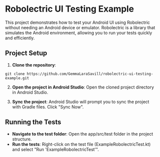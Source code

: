 # Robolectric UI Testing Example

This project demonstrates how to test your Android UI using Robolectric without needing an Android device or emulator. Robolectric is a library that simulates the Android environment, allowing you to run your tests quickly and efficiently.

## Project Setup

1. **Clone the repository**:
```
git clone https://github.com/GemmaLaraSavill/robolectric-ui-testing-example.git
```

2. **Open the project in Android Studio**: Open the cloned project directory in Android Studio.

3. **Sync the project**: Android Studio will prompt you to sync the project with Gradle files. Click "Sync Now".

## Running the Tests

- **Navigate to the test folder**: Open the app/src/test folder in the project structure.
- **Run the tests**: Right-click on the test file (ExampleRobolectricTest.kt) and select "Run 'ExampleRobolectricTest'". 
